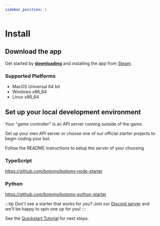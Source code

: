 ```yaml
---
sidebar_position: 1
---
```


# Install

## Download the app

Get started by **[downloading](https://store.steampowered.com/app/3566430/Botomy)** and installing the app from [Steam](https://store.steampowered.com/about/).

### Supported Platforms

- MacOS Universal 64 bit
- Windows x86_64
- Linux x86_64

## Set up your local development environment

Your "game controller" is an API server running outside of the game.

Set up your own API server or choose one of our official starter projects to begin coding your bot.

Follow the README instructions to setup the server of your choosing

### TypeScript

https://github.com/botomy/botomy-node-starter

### Python

https://github.com/botomy/botomy-python-starter

:::tip
Don't see a starter that works for you? Join our [Discord server](https://discord.gg/TTdkaA63zX) and we'll be happy to spin one up for you!
:::

See the [Quickstart Tutorial](/docs/getting-started/quickstart-tutorial) for next steps.
